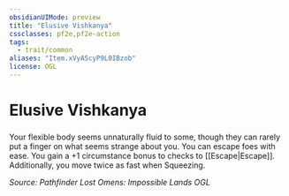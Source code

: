 ```yaml
---
obsidianUIMode: preview
title: "Elusive Vishkanya"
cssclasses: pf2e,pf2e-action
tags:
  - trait/common
aliases: "Item.xVyAScyP9L0IBzob"
license: OGL
---
```

# Elusive Vishkanya

### 






Your flexible body seems unnaturally fluid to some, though they can rarely put a finger on what seems strange about you. You can escape foes with ease. You gain a +1 circumstance bonus to checks to [[Escape|Escape]]. Additionally, you move twice as fast when Squeezing.

*Source: Pathfinder Lost Omens: Impossible Lands*
*OGL*
